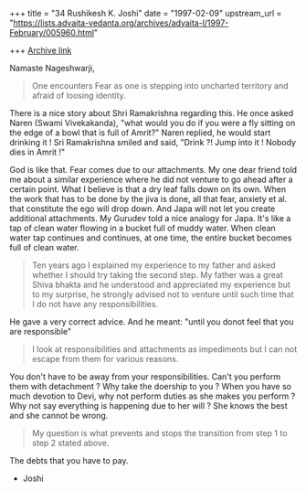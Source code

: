 +++
title = "34 Rushikesh K. Joshi"
date = "1997-02-09"
upstream_url = "https://lists.advaita-vedanta.org/archives/advaita-l/1997-February/005960.html"

+++
[Archive link](https://lists.advaita-vedanta.org/archives/advaita-l/1997-February/005960.html)

Namaste Nageshwarji,

>  One encounters Fear as one is stepping into uncharted territory and afraid
> of loosing identity.

There is a nice story about Shri Ramakrishna regarding this.
He once asked Naren (Swami Vivekakanda), "what would you do if you
were a fly sitting on the edge of a bowl that is full of Amrit?"
Naren replied, he would start drinking it !
Sri Ramakrishna smiled and said, "Drink ?!
Jump into it ! Nobody dies in Amrit !"


God is like that. Fear comes due to our attachments. My one dear friend told me
 about
a similar experience where he did not venture to go ahead after a certain point.
What I believe is that a dry leaf falls down on its own. When the work that
has to be done by the jiva is done, all that fear, anxiety et al. that
 constitute
the ego will drop down. And Japa will not let you create additional attachments.
My Gurudev told a nice analogy for Japa. It's like a tap of clean water
flowing in a bucket full of muddy water. When clean water tap continues and
 continues,
at one time, the entire bucket becomes full of clean water.


> Ten years ago I explained my experience to my father and asked whether I
> should try taking the second step.  My father was a great Shiva bhakta and he
> understood and appreciated my experience but to my surprise, he strongly
> advised not to venture until such time that I do not have any
> responsibilities.


He gave a very correct advice.
And he meant: "until you donot feel that you are responsible"



> I look at responsibilities and attachments as impediments
> but I can not escape from them for various reasons.


You don't have to be away from your responsibilities. Can't you perform them
with detachment ? Why take the doership to you ? When you have so much
devotion to Devi, why not perform duties as she makes you perform ? Why not say
everything is happening due to her will ? She knows the best and she cannot
be wrong.


> My question is what prevents and stops the transition from step 1 to step 2
> stated above.



The debts that you have to pay.


- Joshi

